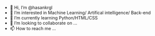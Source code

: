 - 👋 Hi, I’m @hasankrgl
- 👀 I’m interested in Machine Learning/ Artifical intelligence/ Back-end
- 🌱 I’m currently learning Python/HTML/CSS
- 💞️ I’m looking to collaborate on ...
- 📫 How to reach me ...

<!---
hasankrgl/hasankrgl is a ✨ special ✨ repository because its `README.md` (this file) appears on your GitHub profile.
You can click the Preview link to take a look at your changes.
--->
